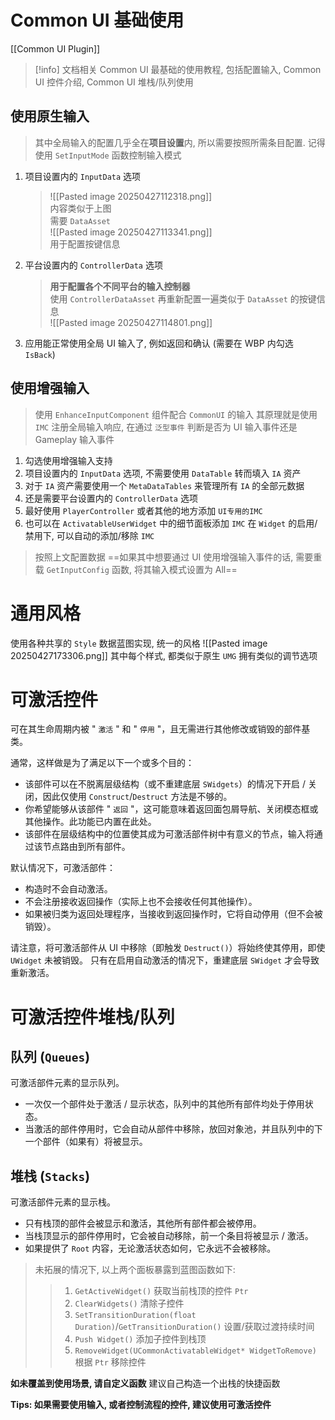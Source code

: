 # Common UI 基础使用

[[Common UI Plugin]]

> [!info] 文档相关
> Common UI 最基础的使用教程, 包括配置输入, Common UI 控件介绍, Common UI 堆栈/队列使用

## 使用原生输入

> 其中全局输入的配置几乎全在**项目设置**内, 所以需要按照所需条目配置.
> 记得使用 `SetInputMode` 函数控制输入模式

1. 项目设置内的 `InputData` 选项

	> ![[Pasted image 20250427112318.png]]  
	> 内容类似于上图  
	> 需要 `DataAsset`  
	> ![[Pasted image 20250427113341.png]]  
	> 用于配置按键信息

2. 平台设置内的 `ControllerData` 选项

	> **用于配置各个不同平台的输入控制器**  
	> 使用 `ControllerDataAsset` 再重新配置一遍类似于 `DataAsset` 的按键信息  
	> ![[Pasted image 20250427114801.png]]

3. 应用能正常使用全局 UI 输入了, 例如返回和确认 (需要在 WBP 内勾选 `IsBack`)

## 使用增强输入

> 使用 `EnhanceInputComponent` 组件配合 `CommonUI` 的输入
> 其原理就是使用 `IMC` 注册全局输入响应, 在通过 `泛型事件` 判断是否为 UI 输入事件还是 Gameplay 输入事件

1. 勾选使用增强输入支持
2. 项目设置内的 `InputData` 选项, 不需要使用 `DataTable` 转而填入 `IA` 资产
3. 对于 `IA` 资产需要使用一个 `MetaDataTables` 来管理所有 `IA` 的全部元数据
4. 还是需要平台设置内的 `ControllerData` 选项
5. 最好使用 `PlayerController` 或者其他的地方添加 `UI专用的IMC`
6. 也可以在 `ActivatableUserWidget` 中的细节面板添加 `IMC` 在 `Widget` 的启用/禁用下, 可以自动的添加/移除 `IMC`

> 按照上文配置数据 ==如果其中想要通过 UI 使用增强输入事件的话, 需要重载 `GetInputConfig` 函数, 将其输入模式设置为 All==

# 通用风格

使用各种共享的 `Style` 数据蓝图实现, 统一的风格
![[Pasted image 20250427173306.png]]
其中每个样式, 都类似于原生 `UMG` 拥有类似的调节选项

# 可激活控件

可在其生命周期内被 " `激活` " 和 " `停用` "，且无需进行其他修改或销毁的部件基类。

通常，这样做是为了满足以下一个或多个目的：
- 该部件可以在不脱离层级结构（或不重建底层 `SWidgets`）的情况下开启 / 关闭，因此仅使用 `Construct`/`Destruct` 方法是不够的。
- 你希望能够从该部件 " `返回` "，这可能意味着返回面包屑导航、关闭模态框或其他操作。此功能已内置在此处。
- 该部件在层级结构中的位置使其成为可激活部件树中有意义的节点，输入将通过该节点路由到所有部件。

默认情况下，可激活部件：
- 构造时不会自动激活。
- 不会注册接收返回操作（实际上也不会接收任何其他操作）。
- 如果被归类为返回处理程序，当接收到返回操作时，它将自动停用（但不会被销毁）。

请注意，将可激活部件从 UI 中移除（即触发 `Destruct()`）将始终使其停用，即使 `UWidget` 未被销毁。
只有在启用自动激活的情况下，重建底层 `SWidget` 才会导致重新激活。

# 可激活控件堆栈/队列

## 队列 (`Queues`)

可激活部件元素的显示队列。

- 一次仅一个部件处于激活 / 显示状态，队列中的其他所有部件均处于停用状态。
- 当激活的部件停用时，它会自动从部件中移除，放回对象池，并且队列中的下一个部件（如果有）将被显示。

## 堆栈 (`Stacks`)

可激活部件元素的显示栈。

- 只有栈顶的部件会被显示和激活，其他所有部件都会被停用。
- 当栈顶显示的部件停用时，它会被自动移除，前一个条目将被显示 / 激活。
- 如果提供了 `Root` 内容，无论激活状态如何，它永远不会被移除。

> 未拓展的情况下, 以上两个面板暴露到蓝图函数如下:
>
> > 1. `GetActiveWidget()` 获取当前栈顶的控件 `Ptr`
> > 2. `ClearWidgets()` 清除子控件
> > 3. `SetTransitionDuration(float Duration)`/`GetTransitionDuration()` 设置/获取过渡持续时间
> > 4. `Push Widget()` 添加子控件到栈顶
> > 5. `RemoveWidget(UCommonActivatableWidget* WidgetToRemove)` 根据 `Ptr` 移除控件

**如未覆盖到使用场景, 请自定义函数**
建议自己构造一个出栈的快捷函数

**Tips: 如果需要使用输入, 或者控制流程的控件, 建议使用可激活控件**
